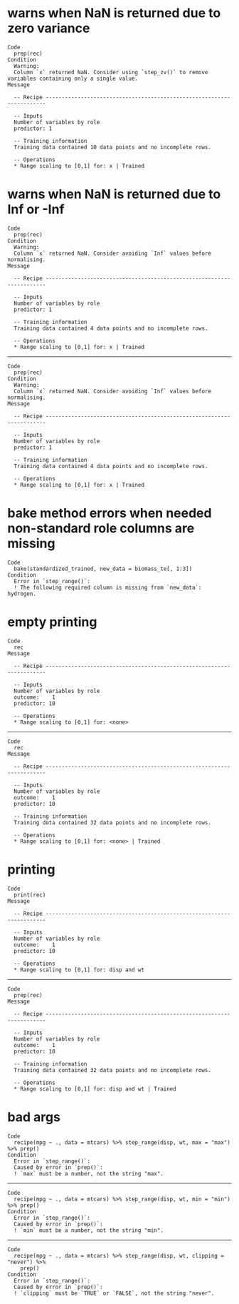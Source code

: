 # warns when NaN is returned due to zero variance

    Code
      prep(rec)
    Condition
      Warning:
      Column `x` returned NaN. Consider using `step_zv()` to remove variables containing only a single value.
    Message
      
      -- Recipe ----------------------------------------------------------------------
      
      -- Inputs 
      Number of variables by role
      predictor: 1
      
      -- Training information 
      Training data contained 10 data points and no incomplete rows.
      
      -- Operations 
      * Range scaling to [0,1] for: x | Trained

# warns when NaN is returned due to Inf or -Inf

    Code
      prep(rec)
    Condition
      Warning:
      Column `x` returned NaN. Consider avoiding `Inf` values before normalising.
    Message
      
      -- Recipe ----------------------------------------------------------------------
      
      -- Inputs 
      Number of variables by role
      predictor: 1
      
      -- Training information 
      Training data contained 4 data points and no incomplete rows.
      
      -- Operations 
      * Range scaling to [0,1] for: x | Trained

---

    Code
      prep(rec)
    Condition
      Warning:
      Column `x` returned NaN. Consider avoiding `Inf` values before normalising.
    Message
      
      -- Recipe ----------------------------------------------------------------------
      
      -- Inputs 
      Number of variables by role
      predictor: 1
      
      -- Training information 
      Training data contained 4 data points and no incomplete rows.
      
      -- Operations 
      * Range scaling to [0,1] for: x | Trained

# bake method errors when needed non-standard role columns are missing

    Code
      bake(standardized_trained, new_data = biomass_te[, 1:3])
    Condition
      Error in `step_range()`:
      ! The following required column is missing from `new_data`: hydrogen.

# empty printing

    Code
      rec
    Message
      
      -- Recipe ----------------------------------------------------------------------
      
      -- Inputs 
      Number of variables by role
      outcome:    1
      predictor: 10
      
      -- Operations 
      * Range scaling to [0,1] for: <none>

---

    Code
      rec
    Message
      
      -- Recipe ----------------------------------------------------------------------
      
      -- Inputs 
      Number of variables by role
      outcome:    1
      predictor: 10
      
      -- Training information 
      Training data contained 32 data points and no incomplete rows.
      
      -- Operations 
      * Range scaling to [0,1] for: <none> | Trained

# printing

    Code
      print(rec)
    Message
      
      -- Recipe ----------------------------------------------------------------------
      
      -- Inputs 
      Number of variables by role
      outcome:    1
      predictor: 10
      
      -- Operations 
      * Range scaling to [0,1] for: disp and wt

---

    Code
      prep(rec)
    Message
      
      -- Recipe ----------------------------------------------------------------------
      
      -- Inputs 
      Number of variables by role
      outcome:    1
      predictor: 10
      
      -- Training information 
      Training data contained 32 data points and no incomplete rows.
      
      -- Operations 
      * Range scaling to [0,1] for: disp and wt | Trained

# bad args

    Code
      recipe(mpg ~ ., data = mtcars) %>% step_range(disp, wt, max = "max") %>% prep()
    Condition
      Error in `step_range()`:
      Caused by error in `prep()`:
      ! `max` must be a number, not the string "max".

---

    Code
      recipe(mpg ~ ., data = mtcars) %>% step_range(disp, wt, min = "min") %>% prep()
    Condition
      Error in `step_range()`:
      Caused by error in `prep()`:
      ! `min` must be a number, not the string "min".

---

    Code
      recipe(mpg ~ ., data = mtcars) %>% step_range(disp, wt, clipping = "never") %>%
        prep()
    Condition
      Error in `step_range()`:
      Caused by error in `prep()`:
      ! `clipping` must be `TRUE` or `FALSE`, not the string "never".

